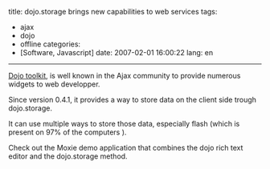 title: dojo.storage brings new capabilities to web services
tags:
- ajax
- dojo
- offline
categories:
- [Software, Javascript]
date: 2007-02-01 16:00:22
lang: en
---

[Dojo toolkit](http://dojotoolkit.org/), is well known in the Ajax community to provide numerous widgets to web developper.

Since version 0.4.1, it provides a way to store data on the client side trough dojo.storage.

It can use multiple ways to store those data, especially flash (which is present on 97% of the computers ).

Check out the Moxie demo application that combines the dojo rich text editor and the dojo.storage method.